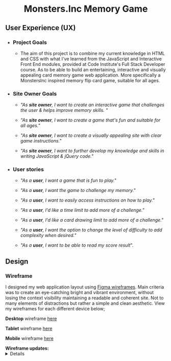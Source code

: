 <h1 align="center">Monsters.Inc Memory Game </h1>

 ## User Experience (UX)
 
-   ### Project Goals ###
     - The aim of this project is to combine my current knowledge in HTML and CSS with what I've learned from the JavaScript and Interactive Front End modules, provided at Code Institute's Full Stack Developer course. As to be able to build an entertaining, interactive and visually appealing card memory game web application. More specifically a MonstersInc inspired memory flip card game, suitable for all ages.

- ### Site Owner Goals ###

    - _"As **site owner**, I want to create an interactive game that challenges the user & helps improve memory skills. "_
    - _"As **site owner**, I want to create a game that's fun and suitable for all ages."_
 
    - _"As **site owner**, I want to create a visually appealing site with clear game instructions."_
 
    - _"As **site owner**, I want to further develop my knowledge and skills in writing JavaScript & jQuery code."_
 
-  ### User stories ###
 
   - _"As a **user**, I want a game that is fun to play."_
 
   - _"As a **user**, I want the game to challenge my memory."_
 
   - _"As a **user**, I want to easily access instructions on how to play."_
 
   - _"As a **user**, I'd like a time limit to add more of a challenge."_
 
   - _"As a **user**, I'd like a card drawing limit to add more of a challenge."_
 
   - _"As a **user**, I want the option to change the level of difficulty to add complexity when desired."_
 
   - _"As a **user**, I want to be able to read my score result_".

## Design ##
### Wireframe ###
I designed my web application layout using [Figma wireframes](https://www.figma.com). Main criteria was to create an eye-catching bright and vibrant environment, without losing the context visibility maintaining a readable and coherent site. Not to many elements of distractions but rather a simple and clean aesthetic. View my wireframes for each different device below;

**Desktop** wireframe [here](https://github.com/yetnetbehailu/MonstersInc-game/blob/master/assets/wireframes/desktop-wireframe.png)
 
**Tablet** wireframe [here](https://github.com/yetnetbehailu/MonstersInc-game/blob/master/assets/wireframes/tablet-wireframe.png)
 
**Mobile** wireframe [here](https://github.com/yetnetbehailu/MonstersInc-game/blob/master/assets/wireframes/mobile-wireframe.png)
 

  <summary><strong>Wireframe updates:</strong></summary>
  <details>
  The completed site uses many of the concepts from the original Wireframe design however there has been some modifications made along the way, due to visual preference and improved ideas for game UI. 

  - On the initial start page the written text inside the buttons and also the copyright text included in the footer were in the shade of Harlequin(lime green). However due to visibility contrast conflict, I changed the color of the smaller written text to ensure it's readable for people with visual impairments as well.

 - On the current start page there is a button in the top left corner that has been added for sound. In the initial phase i had not thought of adding sound to my web application, this rather occurred to me whilst building my page.

 - The "How to play" button containing the modal for the game instructions holds a more elaborate description including table cells showcasing differences in play levels, on the finished site.

 - The buttons inside the "Start Game" button which re-directs to the different game levels, has got less of a round shape and more of a rectangle shape. Also the buttons receive the bright Harlequin(lime green) shade on hover instead of having it as default. Preferred to have slightly differentiating styles.

- After having re-watched the monsters Inc movie I found some new ideas to make the game a lot more relatable to the movie. Hence, the removed Monsters Inc logo and changed background as well as back card image. 

  </details>